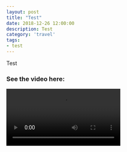 ```yaml
---
layout: post
title: "Test"
date: 2018-12-26 12:00:00
description: Test
category: 'travel'
tags:
- test
---
```


Test

### See the video here:

<video  controls>
  <source src="https://www.flickr.com/photos/162779846@N06/46398743412/play/hd/18e6c96149/" type="video/mp4">
  Your browser does not support HTML5 video.
</video>
